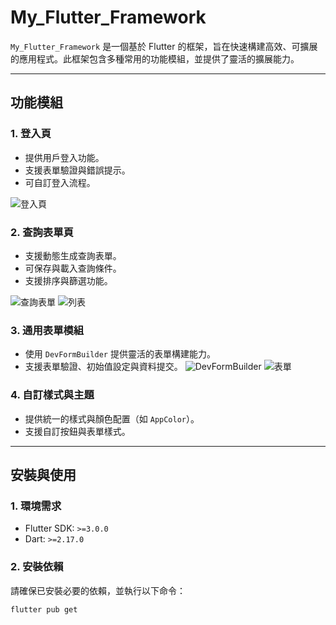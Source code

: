 # My_Flutter_Framework

`My_Flutter_Framework` 是一個基於 Flutter 的框架，旨在快速構建高效、可擴展的應用程式。此框架包含多種常用的功能模組，並提供了靈活的擴展能力。

---

## 功能模組

### 1. 登入頁
- 提供用戶登入功能。
- 支援表單驗證與錯誤提示。
- 可自訂登入流程。

![登入頁](docs/login_page.png)

### 2. 查詢表單頁
- 支援動態生成查詢表單。
- 可保存與載入查詢條件。
- 支援排序與篩選功能。

![查詢表單](docs/todo_query.png)
![列表](docs/todo_list.png)



### 3. 通用表單模組
- 使用 `DevFormBuilder` 提供靈活的表單構建能力。
- 支援表單驗證、初始值設定與資料提交。
![DevFormBuilder](docs/dev_form_builder.png)
![表單](docs/todo_form.png)

### 4. 自訂樣式與主題
- 提供統一的樣式與顏色配置（如 `AppColor`）。
- 支援自訂按鈕與表單樣式。

---

## 安裝與使用

### 1. 環境需求
- Flutter SDK: `>=3.0.0`
- Dart: `>=2.17.0`

### 2. 安裝依賴
請確保已安裝必要的依賴，並執行以下命令：
```bash
flutter pub get
```


